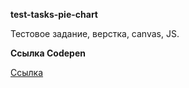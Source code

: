 **test-tasks-pie-chart**

Тестовое задание, верстка, canvas, JS.

**Ссылка Codepen**

[Ссылка](https://codepen.io/G-aleksey/pen/YzdPaYE)
